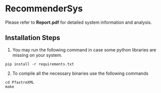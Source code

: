 # RecommenderSys
Please refer to **Report.pdf** for detailed system information and analysis. 

## Installation Steps
1. You may run the following command in case some python libraries are missing on your system.
```
pip install -r requirements.txt
```
2. To compile all the necessary binaries use the following commands
```
cd PfastreXML
make
```